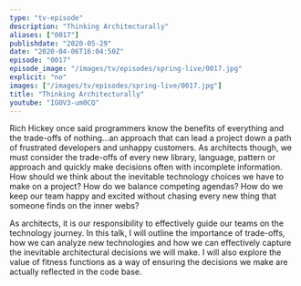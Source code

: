 ```yaml
---
type: "tv-episode"
description: "Thinking Architecturally"
aliases: ["0017"]
publishdate: "2020-05-29"
date: "2020-04-06T16:04:50Z"
episode: "0017"
episode_image: "/images/tv/episodes/spring-live/0017.jpg"
explicit: "no"
images: ["/images/tv/episodes/spring-live/0017.jpg"]
title: "Thinking Architecturally"
youtube: "IGOV3-um0CQ"
---
```


Rich Hickey once said programmers know the benefits of everything and the trade-offs of nothing…an approach that can lead a project down a path of frustrated developers and unhappy customers. As architects though, we must consider the trade-offs of every new library, language, pattern or approach and quickly make decisions often with incomplete information. How should we think about the inevitable technology choices we have to make on a project? How do we balance competing agendas? How do we keep our team happy and excited without chasing every new thing that someone finds on the inner webs?

As architects, it is our responsibility to effectively guide our teams on the technology journey. In this talk, I will outline the importance of trade-offs, how we can analyze new technologies and how we can effectively capture the inevitable architectural decisions we will make. I will also explore the value of fitness functions as a way of ensuring the decisions we make are actually reflected in the code base.

